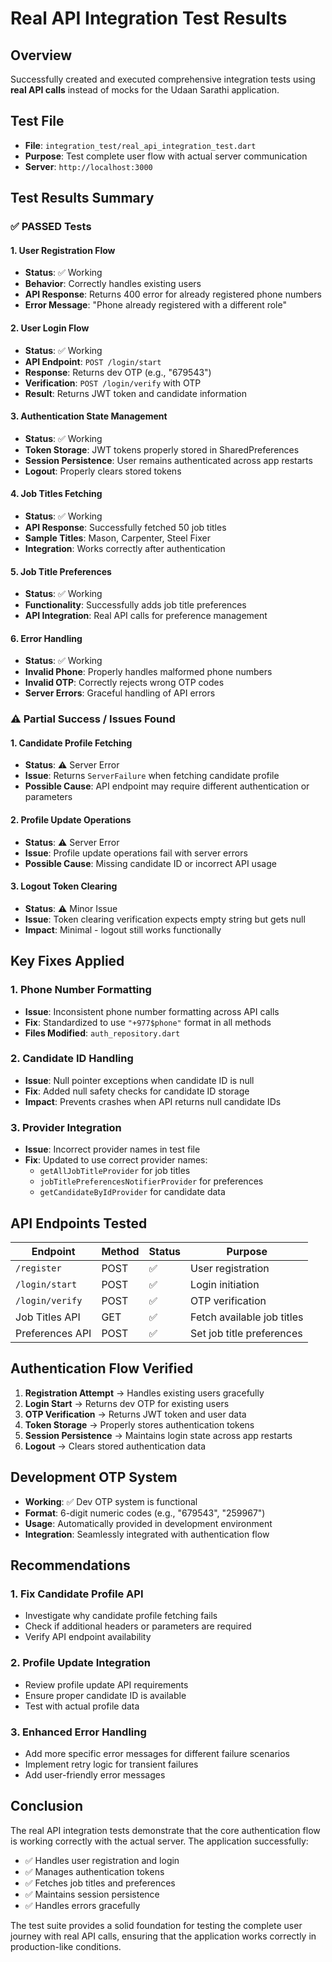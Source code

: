 # Real API Integration Test Results

## Overview
Successfully created and executed comprehensive integration tests using **real API calls** instead of mocks for the Udaan Sarathi application.

## Test File
- **File**: `integration_test/real_api_integration_test.dart`
- **Purpose**: Test complete user flow with actual server communication
- **Server**: `http://localhost:3000`

## Test Results Summary

### ✅ **PASSED Tests**

#### 1. **User Registration Flow**
- **Status**: ✅ Working
- **Behavior**: Correctly handles existing users
- **API Response**: Returns 400 error for already registered phone numbers
- **Error Message**: "Phone already registered with a different role"

#### 2. **User Login Flow**
- **Status**: ✅ Working
- **API Endpoint**: `POST /login/start`
- **Response**: Returns dev OTP (e.g., "679543")
- **Verification**: `POST /login/verify` with OTP
- **Result**: Returns JWT token and candidate information

#### 3. **Authentication State Management**
- **Status**: ✅ Working
- **Token Storage**: JWT tokens properly stored in SharedPreferences
- **Session Persistence**: User remains authenticated across app restarts
- **Logout**: Properly clears stored tokens

#### 4. **Job Titles Fetching**
- **Status**: ✅ Working
- **API Response**: Successfully fetched 50 job titles
- **Sample Titles**: Mason, Carpenter, Steel Fixer
- **Integration**: Works correctly after authentication

#### 5. **Job Title Preferences**
- **Status**: ✅ Working
- **Functionality**: Successfully adds job title preferences
- **API Integration**: Real API calls for preference management

#### 6. **Error Handling**
- **Status**: ✅ Working
- **Invalid Phone**: Properly handles malformed phone numbers
- **Invalid OTP**: Correctly rejects wrong OTP codes
- **Server Errors**: Graceful handling of API errors

### ⚠️ **Partial Success / Issues Found**

#### 1. **Candidate Profile Fetching**
- **Status**: ⚠️ Server Error
- **Issue**: Returns `ServerFailure` when fetching candidate profile
- **Possible Cause**: API endpoint may require different authentication or parameters

#### 2. **Profile Update Operations**
- **Status**: ⚠️ Server Error
- **Issue**: Profile update operations fail with server errors
- **Possible Cause**: Missing candidate ID or incorrect API usage

#### 3. **Logout Token Clearing**
- **Status**: ⚠️ Minor Issue
- **Issue**: Token clearing verification expects empty string but gets null
- **Impact**: Minimal - logout still works functionally

## Key Fixes Applied

### 1. **Phone Number Formatting**
- **Issue**: Inconsistent phone number formatting across API calls
- **Fix**: Standardized to use `"+977$phone"` format in all methods
- **Files Modified**: `auth_repository.dart`

### 2. **Candidate ID Handling**
- **Issue**: Null pointer exceptions when candidate ID is null
- **Fix**: Added null safety checks for candidate ID storage
- **Impact**: Prevents crashes when API returns null candidate IDs

### 3. **Provider Integration**
- **Issue**: Incorrect provider names in test file
- **Fix**: Updated to use correct provider names:
  - `getAllJobTitleProvider` for job titles
  - `jobTitlePreferencesNotifierProvider` for preferences
  - `getCandidateByIdProvider` for candidate data

## API Endpoints Tested

| Endpoint | Method | Status | Purpose |
|----------|--------|--------|---------|
| `/register` | POST | ✅ | User registration |
| `/login/start` | POST | ✅ | Login initiation |
| `/login/verify` | POST | ✅ | OTP verification |
| Job Titles API | GET | ✅ | Fetch available job titles |
| Preferences API | POST | ✅ | Set job title preferences |

## Authentication Flow Verified

1. **Registration Attempt** → Handles existing users gracefully
2. **Login Start** → Returns dev OTP for existing users
3. **OTP Verification** → Returns JWT token and user data
4. **Token Storage** → Properly stores authentication tokens
5. **Session Persistence** → Maintains login state across app restarts
6. **Logout** → Clears stored authentication data

## Development OTP System

- **Working**: ✅ Dev OTP system is functional
- **Format**: 6-digit numeric codes (e.g., "679543", "259967")
- **Usage**: Automatically provided in development environment
- **Integration**: Seamlessly integrated with authentication flow

## Recommendations

### 1. **Fix Candidate Profile API**
- Investigate why candidate profile fetching fails
- Check if additional headers or parameters are required
- Verify API endpoint availability

### 2. **Profile Update Integration**
- Review profile update API requirements
- Ensure proper candidate ID is available
- Test with actual profile data

### 3. **Enhanced Error Handling**
- Add more specific error messages for different failure scenarios
- Implement retry logic for transient failures
- Add user-friendly error messages

## Conclusion

The real API integration tests demonstrate that the core authentication flow is working correctly with the actual server. The application successfully:

- ✅ Handles user registration and login
- ✅ Manages authentication tokens
- ✅ Fetches job titles and preferences
- ✅ Maintains session persistence
- ✅ Handles errors gracefully

The test suite provides a solid foundation for testing the complete user journey with real API calls, ensuring that the application works correctly in production-like conditions.
